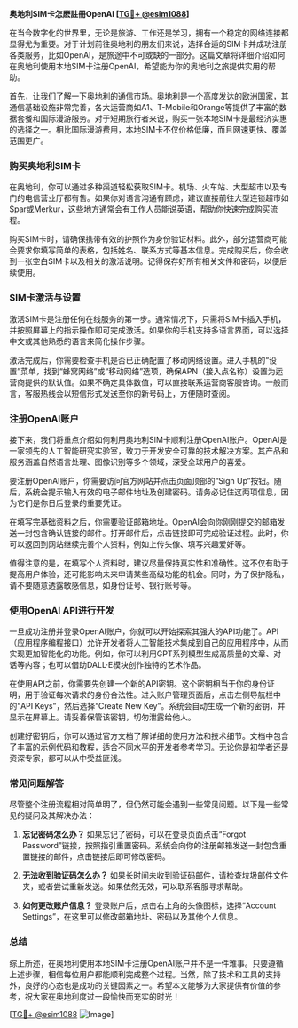 **奥地利SIM卡怎麽註冊OpenAI [[TG💪+ @esim1088](https://t.me/s/esim1088)]**

在当今数字化的世界里，无论是旅游、工作还是学习，拥有一个稳定的网络连接都显得尤为重要。对于计划前往奥地利的朋友们来说，选择合适的SIM卡并成功注册各类服务，比如OpenAI，是旅途中不可或缺的一部分。这篇文章将详细介绍如何在奥地利使用本地SIM卡注册OpenAI，希望能为你的奥地利之旅提供实用的帮助。

首先，让我们了解一下奥地利的通信市场。奥地利是一个高度发达的欧洲国家，其通信基础设施非常完善，各大运营商如A1、T-Mobile和Orange等提供了丰富的数据套餐和国际漫游服务。对于短期旅行者来说，购买一张本地SIM卡是最经济实惠的选择之一。相比国际漫游费用，本地SIM卡不仅价格低廉，而且网速更快、覆盖范围更广。

### 购买奥地利SIM卡

在奥地利，你可以通过多种渠道轻松获取SIM卡。机场、火车站、大型超市以及专门的电信营业厅都有售。如果你对语言沟通有顾虑，建议直接前往大型连锁超市如Spar或Merkur，这些地方通常会有工作人员能说英语，帮助你快速完成购买流程。

购买SIM卡时，请确保携带有效的护照作为身份验证材料。此外，部分运营商可能会要求你填写简单的表格，包括姓名、联系方式等基本信息。完成购买后，你会收到一张空白SIM卡以及相关的激活说明。记得保存好所有相关文件和密码，以便后续使用。

### SIM卡激活与设置

激活SIM卡是注册任何在线服务的第一步。通常情况下，只需将SIM卡插入手机，并按照屏幕上的指示操作即可完成激活。如果你的手机支持多语言界面，可以选择中文或其他熟悉的语言来简化操作步骤。

激活完成后，你需要检查手机是否已正确配置了移动网络设置。进入手机的“设置”菜单，找到“蜂窝网络”或“移动网络”选项，确保APN（接入点名称）设置为运营商提供的默认值。如果不确定具体数值，可以直接联系运营商客服咨询。一般而言，客服热线会以短信形式发送至你的新号码上，方便随时查阅。

### 注册OpenAI账户

接下来，我们将重点介绍如何利用奥地利SIM卡顺利注册OpenAI账户。OpenAI是一家领先的人工智能研究实验室，致力于开发安全可靠的技术解决方案。其产品和服务涵盖自然语言处理、图像识别等多个领域，深受全球用户的喜爱。

要注册OpenAI账户，你需要访问官方网站并点击页面顶部的“Sign Up”按钮。随后，系统会提示输入有效的电子邮件地址及创建密码。请务必记住这两项信息，因为它们是你日后登录的重要凭证。

在填写完基础资料之后，你需要验证邮箱地址。OpenAI会向你刚刚提交的邮箱发送一封包含确认链接的邮件。打开邮件后，点击链接即可完成验证过程。此时，你可以返回到网站继续完善个人资料，例如上传头像、填写兴趣爱好等。

值得注意的是，在填写个人资料时，建议尽量保持真实性和准确性。这不仅有助于提高用户体验，还可能影响未来申请某些高级功能的机会。同时，为了保护隐私，请不要随意透露敏感信息，如身份证号、银行账号等。

### 使用OpenAI API进行开发

一旦成功注册并登录OpenAI账户，你就可以开始探索其强大的API功能了。API（应用程序编程接口）允许开发者将人工智能技术集成到自己的应用程序中，从而实现更加智能化的功能。例如，你可以利用GPT系列模型生成高质量的文章、对话等内容；也可以借助DALL·E模块创作独特的艺术作品。

在使用API之前，你需要先创建一个新的API密钥。这个密钥相当于你的身份证明，用于验证每次请求的身份合法性。进入账户管理页面后，点击左侧导航栏中的“API Keys”，然后选择“Create New Key”。系统会自动生成一个新的密钥，并显示在屏幕上。请妥善保管该密钥，切勿泄露给他人。

创建好密钥后，你可以通过官方文档了解详细的使用方法和技术细节。文档中包含了丰富的示例代码和教程，适合不同水平的开发者参考学习。无论你是初学者还是资深专家，都可以从中受益匪浅。

### 常见问题解答

尽管整个注册流程相对简单明了，但仍然可能会遇到一些常见问题。以下是一些常见的疑问及其解决办法：

1. **忘记密码怎么办？**
   如果忘记了密码，可以在登录页面点击“Forgot Password”链接，按照指引重置密码。系统会向你的注册邮箱发送一封包含重置链接的邮件，点击链接后即可修改密码。

2. **无法收到验证码怎么办？**
   如果长时间未收到验证码邮件，请检查垃圾邮件文件夹，或者尝试重新发送。如果依然无效，可以联系客服寻求帮助。

3. **如何更改账户信息？**
   登录账户后，点击右上角的头像图标，选择“Account Settings”，在这里可以修改邮箱地址、密码以及其他个人信息。

### 总结

综上所述，在奥地利使用本地SIM卡注册OpenAI账户并不是一件难事。只要遵循上述步骤，相信每位用户都能顺利完成整个过程。当然，除了技术和工具的支持外，良好的心态也是成功的关键因素之一。希望本文能够为大家提供有价值的参考，祝大家在奥地利度过一段愉快而充实的时光！

[[TG💪+ @esim1088](https://t.me/s/esim1088) ![Image](https://i.postimg.cc/4NQfJmqS/Snipaste-2025-05-13-00-14-12.png)]